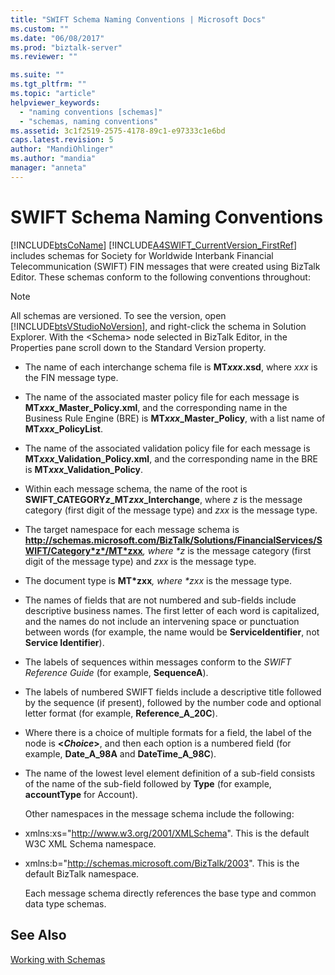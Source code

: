 ```yaml
---
title: "SWIFT Schema Naming Conventions | Microsoft Docs"
ms.custom: ""
ms.date: "06/08/2017"
ms.prod: "biztalk-server"
ms.reviewer: ""

ms.suite: ""
ms.tgt_pltfrm: ""
ms.topic: "article"
helpviewer_keywords: 
  - "naming conventions [schemas]"
  - "schemas, naming conventions"
ms.assetid: 3c1f2519-2575-4178-89c1-e97333c1e6bd
caps.latest.revision: 5
author: "MandiOhlinger"
ms.author: "mandia"
manager: "anneta"
---
```

# SWIFT Schema Naming Conventions
[!INCLUDE[btsCoName](../../includes/btsconame-md.md)] [!INCLUDE[A4SWIFT_CurrentVersion_FirstRef](../../includes/a4swift-currentversion-firstref-md.md)] includes schemas for Society for Worldwide Interbank Financial Telecommunication (SWIFT) FIN messages that were created using BizTalk Editor. These schemas conform to the following conventions throughout:  
  
> [!NOTE]
>  All schemas are versioned. To see the version, open [!INCLUDE[btsVStudioNoVersion](../../includes/btsvstudionoversion-md.md)], and right-click the schema in Solution Explorer. With the \<Schema\> node selected in BizTalk Editor, in the Properties pane scroll down to the Standard Version property.  
  
- The name of each interchange schema file is **MT*xxx*.xsd**, where *xxx* is the FIN message type.  
  
- The name of the associated master policy file for each message is **MT*xxx*_Master_Policy.xml**, and the corresponding name in the Business Rule Engine (BRE) is **MT*xxx*_Master_Policy**, with a list name of **MT*xxx*_PolicyList**.  
  
- The name of the associated validation policy file for each message is **MT*xxx*_Validation_Policy.xml**, and the corresponding name in the BRE is **MT*xxx*_Validation_Policy**.  
  
- Within each message schema, the name of the root is **SWIFT_CATEGORY*z*_MT*zxx*_Interchange**, where *z* is the message category (first digit of the message type) and *zxx* is the message type.  
  
- The target namespace for each message schema is **<http://schemas.microsoft.com/BizTalk/Solutions/FinancialServices/SWIFT/Category*z*/MT*zxx>**<em>, where *z</em> is the message category (first digit of the message type) and *zxx* is the message type.  
  
- The document type is **MT*zxx**<em>, where *zxx</em> is the message type.  
  
- The names of fields that are not numbered and sub-fields include descriptive business names. The first letter of each word is capitalized, and the names do not include an intervening space or punctuation between words (for example, the name would be **ServiceIdentifier**, not **Service Identifier**).  
  
- The labels of sequences within messages conform to the *SWIFT Reference Guide* (for example, **SequenceA**).  
  
- The labels of numbered SWIFT fields include a descriptive title followed by the sequence (if present), followed by the number code and optional letter format (for example, **Reference_A_20C**).  
  
- Where there is a choice of multiple formats for a field, the label of the node is **\<*Choice*\>**, and then each option is a numbered field (for example, **Date_A_98A** and **DateTime_A_98C**).  
  
- The name of the lowest level element definition of a sub-field consists of the name of the sub-field followed by **Type** (for example, **accountType** for Account).  
  
  Other namespaces in the message schema include the following:  
  
- xmlns:xs="<http://www.w3.org/2001/XMLSchema>". This is the default W3C XML Schema namespace.  
  
- xmlns:b="<http://schemas.microsoft.com/BizTalk/2003>". This is the default BizTalk namespace.  
  
  Each message schema directly references the base type and common data type schemas.  
  
## See Also  
 [Working with Schemas](../../adapters-and-accelerators/accelerator-swift/working-with-schemas.md)